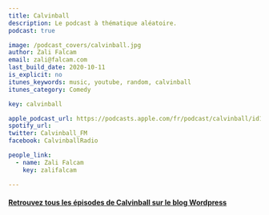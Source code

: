 ```yaml
---
title: Calvinball
description: Le podcast à thématique aléatoire.
podcast: true

image: /podcast_covers/calvinball.jpg
author: Zali Falcam
email: zali@falcam.com
last_build_date: 2020-10-11
is_explicit: no
itunes_keywords: music, youtube, random, calvinball
itunes_category: Comedy

key: calvinball

apple_podcast_url: https://podcasts.apple.com/fr/podcast/calvinball/id1284304233
spotify_url: 
twitter: Calvinball_FM
facebook: CalvinballRadio

people_link: 
  - name: Zali Falcam
    key: zalifalcam

---
```


<Podcast/>

#### [Retrouvez tous les épisodes de Calvinball sur le blog Wordpress](https://calvinballradio.wordpress.com/)